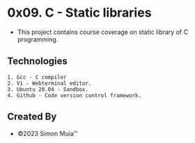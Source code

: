 # 0x09. C - Static libraries

* This project contains course coverage on static library of C programming.

## Technologies

	1. Gcc - C compiler
	2. Vi - Webterminal editor.
	3. Ubuntu 20.04 - Sandbox.
	4. Github - Code version control framework.

## Created By

* &copy;2023 Simon Muia&trade;
